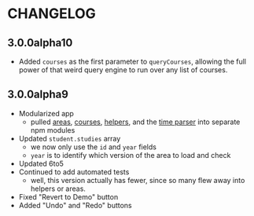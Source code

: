 # CHANGELOG

## 3.0.0alpha10

- Added `courses` as the first parameter to `queryCourses`, allowing the full power of that weird query engine to run over any list of courses.


## 3.0.0alpha9

- Modularized app
	- pulled [areas][sto-areas], [courses][sto-courses], [helpers][sto-helpers], and the [time parser][sto-sis-time-parser] into separate npm modules
- Updated `student.studies` array
	- we now only use the `id` and `year` fields
	- `year` is to identify which version of the area to load and check
- Updated 6to5
- Continued to add automated tests
	- well, this version actually has fewer, since so many flew away into helpers or areas.
- Fixed "Revert to Demo" button
- Added "Undo" and "Redo" buttons

[sto-areas]: https://github.com/hawkrives/gobbldygook-area-data
[sto-courses]: https://github.com/hawkrives/gobbldygook-course-data
[sto-helpers]: https://github.com/hawkrives/sto-helpers
[sto-sis-time-parser]: https://github.com/hawkrives/sto-sis-time-parser

